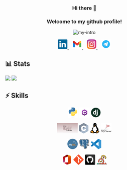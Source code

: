 <h3 align="center">
  Hi there 👋
</h3>

<h3 align="center">
  Welcome to my github profile!
</h3>

<p align="center">
  <img src="https://readme-typing-svg.demolab.com?font=Fira+Code&pause=500&size=22&color=FA8B00&background=9F8E3C00&center=true&vCenter=true&width=435&lines=A+CE+Student;I+AM+LEARNING+AI/ML" alt="my-intro" />
</p>

<p align="center">
  <a href="https://www.linkedin.com/in/mohammad-hossein-abbaspour/" title="LinkedIn">
    <img width="30" src="images/linkedin.svg">
  </a>
  &nbsp;&nbsp;
  <a href="mailto:mohammadhabp@gmail.com" title="Email">
    <img width="30" src="images/gmail.svg">
  </a>
  &nbsp;&nbsp;
  <a href="https://www.instagram.com/mohammadh_abp/" title="Instagram">
    <img width="30" src="images/instagram.svg">
  </a>
  &nbsp;&nbsp;
  <a href="https://t.me/M_Frank_H/" title="Telegram">
    <img width="30" src="images/telegram.svg">
  </a>
</p>

## 📊 Stats
<div>
<img style="height: 10rem" src="https://github-readme-stats.vercel.app/api?username=MohammadHAbbaspour&theme=outrun&show_icons=true&include_all_commits=true&hide_border=true">
<img style="height: 10rem" src="https://github-readme-stats.vercel.app/api/top-langs/?username=MohammadHAbbaspour&layout=compact&theme=outrun&hide_border=true">
</div>

## ⚡ Skills

<p align="center">
  <code><img title="Python" height="33" src="images/python.svg"></code>
  <code><img title="C#" height="33" src="images/csharp.png"></code>
  <code><img title="django" height="33" src="images/django.png"></code>
</p>

<p align="center">
  <code><img title="djanog-rest" height="33" src="images/rest.png"></code>
  <code><img title="C" height="33" src="images/c.svg"></code>
  <code><img title="linux" height="33" src="images/linux.svg"></code>
  <code><img title="sql-server" height="33" src="images/sqlserver.png"></code>
</p>

<p align="center">
  <code><img title="mysql" height="33" src="images/mysql.png"></code>
  <code><img title="postgresql" height="33" src="images/postgresql.svg"></code>
  <code><img title="vscode" height="33" src="images/vscode.svg"></code>
</p>

<p align="center">
  <code><img title="office" height="33" src="images/office.jfif"></code>
  <code><img title="git" height="33" src="images/git.svg"></code>
  <code><img title="github" height="33" src="images/github.svg"></code>
  <code><img title="scrum" height="33" src="images/scrum.png"></code>
</p>
